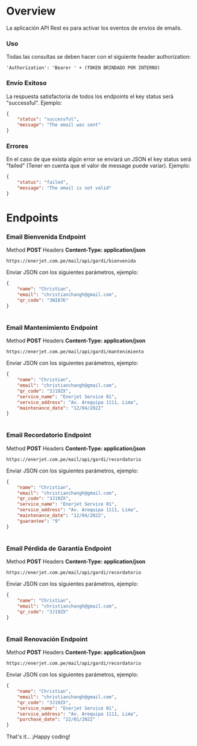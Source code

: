 # Overview
La aplicación API Rest es para activar los eventos de envíos de emails.
### Uso
Todas las consultas se deben hacer con el siguiente header authorization:
```
'Authorization': 'Bearer ' + (TOKEN BRINDADO POR INTERNO)
```


### Envío Exitoso
La respuesta satisfactoria de todos los endpoints el key status será "successful". Ejemplo:
```json
{
    "status": "successful",
    "message": "The email was sent"
}
```


### Errores
En el caso de que exista algún error se enviará un JSON el key status será "failed" (Tener en cuenta que el valor de message puede variar). Ejemplo:
```json
{
    "status": "failed",
    "message": "The email is not valid"
}
```
# Endpoints
### Email Bienvenida Endpoint
Method **POST**
Headers **Content-Type: application/json**
```
https://enerjet.com.pe/mail/api/gardi/bienvenida
```
Enviar JSON con los siguientes parámetros, ejemplo:
```json
{
    "name": "Christian",
    "email": "christianchangh@gmail.com",
    "qr_code": "3NI87K"
}
```
#

### Email Mantenimiento Endpoint
Method **POST**
Headers **Content-Type: application/json**
```
https://enerjet.com.pe/mail/api/gardi/mantenimiento
```
Enviar JSON con los siguientes parámetros, ejemplo:
```json
{
    "name": "Christian",
    "email": "christianchangh@gmail.com",
    "qr_code": "3J19ZX",
    "service_name": "Enerjet Service 01",
    "service_address": "Av. Arequipa 1111, Lima",
    "maintenance_date": "12/04/2022"
}
```

#

### Email Recordatorio Endpoint
Method **POST**
Headers **Content-Type: application/json**
```
https://enerjet.com.pe/mail/api/gardi/recordatorio
```
Enviar JSON con los siguientes parámetros, ejemplo:
```json
{
    "name": "Christian",
    "email": "christianchangh@gmail.com",
    "qr_code": "3J19ZX",
    "service_name": "Enerjet Service 01",
    "service_address": "Av. Arequipa 1111, Lima",
    "maintenance_date": "12/04/2022",
    "guarantee": "9"
}
```
#

### Email Pérdida de Garantía Endpoint
Method **POST**
Headers **Content-Type: application/json**
```
https://enerjet.com.pe/mail/api/gardi/recordatorio
```
Enviar JSON con los siguientes parámetros, ejemplo:
```json
{
    "name": "Christian",
    "email": "christianchangh@gmail.com",
    "qr_code": "3J19ZX"
}
```

#

### Email Renovación Endpoint
Method **POST**
Headers **Content-Type: application/json**
```
https://enerjet.com.pe/mail/api/gardi/recordatorio
```
Enviar JSON con los siguientes parámetros, ejemplo:
```json
{
    "name": "Christian",
    "email": "christianchangh@gmail.com",
    "qr_code": "3J19ZX",
    "service_name": "Enerjet Service 01",
    "service_address": "Av. Arequipa 1111, Lima",
    "purchase_date": "22/01/2022"
}
```

That's it... ¡Happy coding!